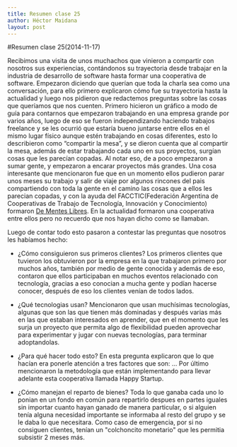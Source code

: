 ```yaml
---
title: Resumen clase 25
author: Héctor Maidana
layout: post
---
```


#Resumen clase 25(2014-11-17)

Recibimos una visita de unos muchachos que vinieron a compartir con nosotros sus experiencias, contándonos su trayectoria desde trabajar en la industria de desarrollo de software hasta formar una cooperativa de software.
Empezaron diciendo que querían que toda la charla sea como una conversación, para ello primero explicaron cómo fue su trayectoria hasta la actualidad y luego nos pidieron que redactemos preguntas sobre las cosas que queríamos que nos cuenten. 
Primero hicieron un gráfico a modo de guía para contarnos que empezaron trabajando en una empresa grande por varios años, luego de eso se fueron independizando haciendo trabajos freelance y se les ocurrió que estaría bueno juntarse entre ellos en el mismo lugar físico aunque estén trabajando en cosas diferentes, esto lo describieron como “compartir la mesa”, y se dieron cuenta que al compartir la mesa, además de estar trabajando cada uno en sus proyectos, surgían cosas que les parecían copadas. Al notar eso, de a poco empezaron a sumar gente, y empezaron a encarar proyectos más grandes. Una cosa interesante que mencionaron  fue que en un momento ellos pudieron parar unos meses su trabajo y salir de viaje por algunos rincones del pais compartiendo con toda la gente en el camino las cosas que a ellos les parecian copadas, y con la ayuda del FACCTIC(Federación Argentina de Cooperativas de Trabajo de Tecnología, Innovación y Conocimiento) formaron [De Mentes Libres](http://dementeslibres.facttic.org.ar/).
En la actualidad formaron una cooperativa entre ellos pero no recuerdo que nos hayan dicho como se llamaban.

Luego de contar todo esto pasaron a contestar las preguntas que nosotros les habíamos hecho:
* ¿Cómo consiguieron sus primeros clientes?
Los primeros clientes que tuvieron los obtuvieron por la empresa en la que trabajaron primero por muchos años, también por medio de gente conocida y además de eso, contaron que ellos participaban en muchos eventos relacionado con tecnología, gracias a eso conocian a mucha gente y podían hacerse conocer, después de eso los clientes venían de todos lados.

* ¿Qué tecnologias usan?
Mencionaron que usan muchísimas tecnologías, algunas que son las que tienen más dominadas y después varias más en las que estaban interesados en aprender, que en el momento que les surja un proyecto que permita algo de flexibilidad pueden aprovechar para experimentar y jugar con nuevas tecnologías, para terminar adoptandolas.

* ¿Para qué hacer todo esto?
En esta pregunta explicaron que lo que hacían era ponerle atención a tres factores que son: ...
Por último mencionaron la metodología que están implementando para llevar adelante esta cooperativa llamada Happy Startup.

* ¿Cómo manejan el reparto de bienes?
Toda lo que ganaba cada uno lo ponian en un fondo en común para repartirlo despues en partes iguales sin importar cuanto hayan ganado de manera particular, o si alguien tenía alguna necesidad importante se informaba al resto del grupo y se le daba lo que necesitara. Como caso de emergencia, por si no consiguen clientes, tenían un "colchoncito monetario" que les permitia subsistir 2 meses más.
